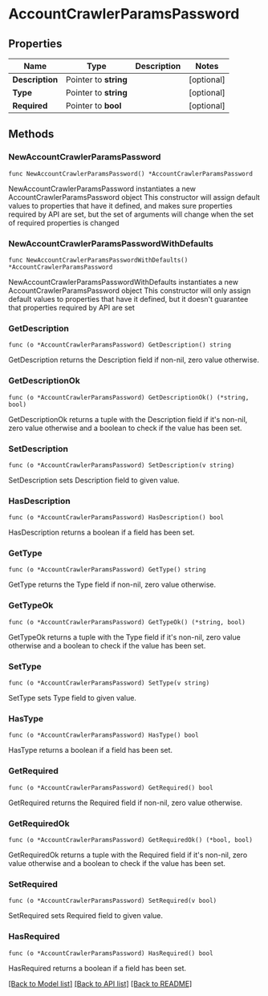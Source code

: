 # AccountCrawlerParamsPassword

## Properties

Name | Type | Description | Notes
------------ | ------------- | ------------- | -------------
**Description** | Pointer to **string** |  | [optional] 
**Type** | Pointer to **string** |  | [optional] 
**Required** | Pointer to **bool** |  | [optional] 

## Methods

### NewAccountCrawlerParamsPassword

`func NewAccountCrawlerParamsPassword() *AccountCrawlerParamsPassword`

NewAccountCrawlerParamsPassword instantiates a new AccountCrawlerParamsPassword object
This constructor will assign default values to properties that have it defined,
and makes sure properties required by API are set, but the set of arguments
will change when the set of required properties is changed

### NewAccountCrawlerParamsPasswordWithDefaults

`func NewAccountCrawlerParamsPasswordWithDefaults() *AccountCrawlerParamsPassword`

NewAccountCrawlerParamsPasswordWithDefaults instantiates a new AccountCrawlerParamsPassword object
This constructor will only assign default values to properties that have it defined,
but it doesn't guarantee that properties required by API are set

### GetDescription

`func (o *AccountCrawlerParamsPassword) GetDescription() string`

GetDescription returns the Description field if non-nil, zero value otherwise.

### GetDescriptionOk

`func (o *AccountCrawlerParamsPassword) GetDescriptionOk() (*string, bool)`

GetDescriptionOk returns a tuple with the Description field if it's non-nil, zero value otherwise
and a boolean to check if the value has been set.

### SetDescription

`func (o *AccountCrawlerParamsPassword) SetDescription(v string)`

SetDescription sets Description field to given value.

### HasDescription

`func (o *AccountCrawlerParamsPassword) HasDescription() bool`

HasDescription returns a boolean if a field has been set.

### GetType

`func (o *AccountCrawlerParamsPassword) GetType() string`

GetType returns the Type field if non-nil, zero value otherwise.

### GetTypeOk

`func (o *AccountCrawlerParamsPassword) GetTypeOk() (*string, bool)`

GetTypeOk returns a tuple with the Type field if it's non-nil, zero value otherwise
and a boolean to check if the value has been set.

### SetType

`func (o *AccountCrawlerParamsPassword) SetType(v string)`

SetType sets Type field to given value.

### HasType

`func (o *AccountCrawlerParamsPassword) HasType() bool`

HasType returns a boolean if a field has been set.

### GetRequired

`func (o *AccountCrawlerParamsPassword) GetRequired() bool`

GetRequired returns the Required field if non-nil, zero value otherwise.

### GetRequiredOk

`func (o *AccountCrawlerParamsPassword) GetRequiredOk() (*bool, bool)`

GetRequiredOk returns a tuple with the Required field if it's non-nil, zero value otherwise
and a boolean to check if the value has been set.

### SetRequired

`func (o *AccountCrawlerParamsPassword) SetRequired(v bool)`

SetRequired sets Required field to given value.

### HasRequired

`func (o *AccountCrawlerParamsPassword) HasRequired() bool`

HasRequired returns a boolean if a field has been set.


[[Back to Model list]](../README.md#documentation-for-models) [[Back to API list]](../README.md#documentation-for-api-endpoints) [[Back to README]](../README.md)


